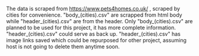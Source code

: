 The data is scraped from https://www.pets4homes.co.uk/ , scraped by cities for convenience. 
"body_(cities).csv" are scrapped from html body while "header_(cities).csv" are from the header.
Only "body_(cities).csv" are planned to be used for this project, it has more complete information. "header_(cities).csv" could serve as back up.
"header_(cities).csv" has image links saved which could be repurposed for other project, assuming host is not going to delete them anytime soon.

